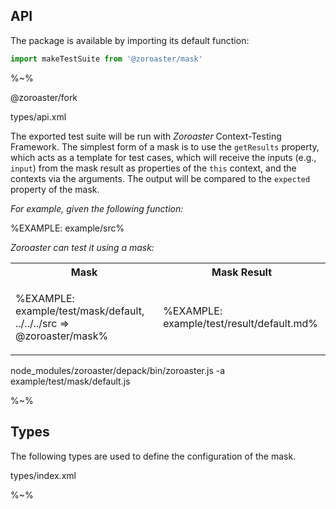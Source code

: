 ## API

The package is available by importing its default function:

```js
import makeTestSuite from '@zoroaster/mask'
```

%~%

<include-typedefs>@zoroaster/fork</include-typedefs>

<typedef name="makeTestSuite">types/api.xml</typedef>

The exported test suite will be run with _Zoroaster_ Context-Testing Framework. The simplest form of a mask is to use the `getResults` property, which acts as a template for test cases, which will receive the inputs (e.g., `input`) from the mask result as properties of the `this` context, and the contexts via the arguments. The output will be compared to the `expected` property of the mask.

_For example, given the following function:_

%EXAMPLE: example/src%

_Zoroaster can test it using a mask:_

<table>
<tr><th>Mask</th><th>Mask Result</th></tr>
<tr><td>

%EXAMPLE: example/test/mask/default, ../../../src => @zoroaster/mask%
</td><td>

%EXAMPLE: example/test/result/default.md%
</td></tr>
</table>


<!-- %_FORK node_modules/zoroaster/depack/bin/zoroaster.js -a example/test/mask/default.js% -->

<fork>
  node_modules/zoroaster/depack/bin/zoroaster.js -a example/test/mask/default.js
</fork>

%~%

## Types

The following types are used to define the configuration of the mask.

<typedef>types/index.xml</typedef>

%~%